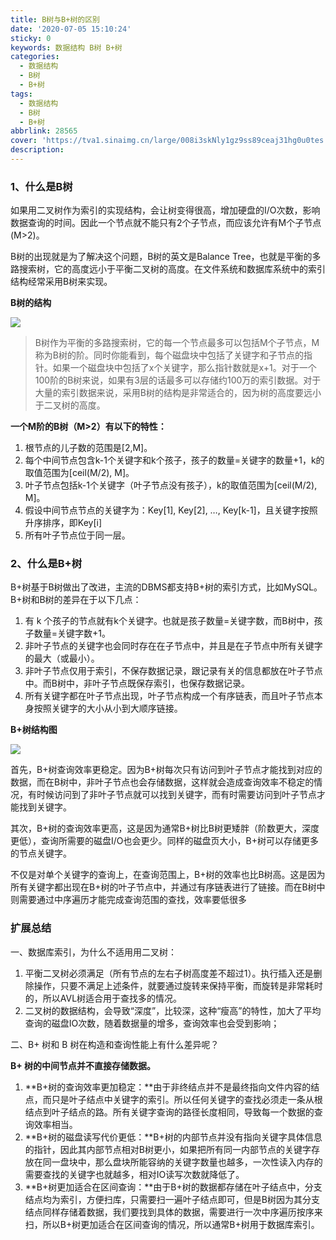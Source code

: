 ```yaml
---
title: B树与B+树的区别
date: '2020-07-05 15:10:24'
sticky: 0
keywords: 数据结构 B树 B+树
categories:
  - 数据结构
  - B树
  - B+树
tags:
  - 数据结构
  - B树
  - B+树
abbrlink: 28565
cover: 'https://tva1.sinaimg.cn/large/008i3skNly1gz9ss89ceaj31hg0u0tes.jpg'
description:
---
```


### 1、什么是B树

​    如果用二叉树作为索引的实现结构，会让树变得很高，增加硬盘的I/O次数，影响数据查询的时间。因此一个节点就不能只有2个子节点，而应该允许有M个子节点(M>2)。

B树的出现就是为了解决这个问题，B树的英文是Balance Tree，也就是平衡的多路搜索树，它的高度远小于平衡二叉树的高度。在文件系统和数据库系统中的索引结构经常采用B树来实现。

**B树的结构**

![](https://tva1.sinaimg.cn/large/008i3skNly1gzavlzbtkmj30wo0eedh9.jpg)

> B树作为平衡的多路搜索树，它的每一个节点最多可以包括M个子节点，M称为B树的阶。同时你能看到，每个磁盘块中包括了关键字和子节点的指针。如果一个磁盘块中包括了x个关键字，那么指针数就是x+1。对于一个100阶的B树来说，如果有3层的话最多可以存储约100万的索引数据。对于大量的索引数据来说，采用B树的结构是非常适合的，因为树的高度要远小于二叉树的高度。

**一个M阶的B树（M>2）有以下的特性：**

1. 根节点的儿子数的范围是[2,M]。
2. 每个中间节点包含k-1个关键字和k个孩子，孩子的数量=关键字的数量+1，k的取值范围为[ceil(M/2), M]。
3. 叶子节点包括k-1个关键字（叶子节点没有孩子），k的取值范围为[ceil(M/2), M]。
4. 假设中间节点节点的关键字为：Key[1], Key[2], …, Key[k-1]，且关键字按照升序排序，即Key[i]
5. 所有叶子节点位于同一层。

### 2、什么是B+树

B+树基于B树做出了改进，主流的DBMS都支持B+树的索引方式，比如MySQL。B+树和B树的差异在于以下几点：

1. 有 k 个孩子的节点就有k个关键字。也就是孩子数量=关键字数，而B树中，孩子数量=关键字数+1。
2. 非叶子节点的关键字也会同时存在在子节点中，并且是在子节点中所有关键字的最大（或最小）。
3. 非叶子节点仅用于索引，不保存数据记录，跟记录有关的信息都放在叶子节点中。而B树中，非叶子节点既保存索引，也保存数据记录。
4. 所有关键字都在叶子节点出现，叶子节点构成一个有序链表，而且叶子节点本身按照关键字的大小从小到大顺序链接。

**B+树结构图**

![](https://tva1.sinaimg.cn/large/008i3skNly1gzavm5ai9sj30ru0iq40e.jpg)

首先，B+树查询效率更稳定。因为B+树每次只有访问到叶子节点才能找到对应的数据，而在B树中，非叶子节点也会存储数据，这样就会造成查询效率不稳定的情况，有时候访问到了非叶子节点就可以找到关键字，而有时需要访问到叶子节点才能找到关键字。

其次，B+树的查询效率更高，这是因为通常B+树比B树更矮胖（阶数更大，深度更低），查询所需要的磁盘I/O也会更少。同样的磁盘页大小，B+树可以存储更多的节点关键字。

不仅是对单个关键字的查询上，在查询范围上，B+树的效率也比B树高。这是因为所有关键字都出现在B+树的叶子节点中，并通过有序链表进行了链接。而在B树中则需要通过中序遍历才能完成查询范围的查找，效率要低很多



### 扩展总结

一、数据库索引，为什么不适用用二叉树：

1. 平衡二叉树必须满足（所有节点的左右子树高度差不超过1）。执行插入还是删除操作，只要不满足上述条件，就要通过旋转来保持平衡，而旋转是非常耗时的，所以AVL树适合用于查找多的情况。
2. 二叉树的数据结构，会导致“深度”，比较深，这种“瘦高”的特性，加大了平均查询的磁盘IO次数，随着数据量的增多，查询效率也会受到影响；

二、B+ 树和 B 树在构造和查询性能上有什么差异呢？

**B+ 树的中间节点并不直接存储数据。**

1. **B+树的查询效率更加稳定：**由于非终结点并不是最终指向文件内容的结点，而只是叶子结点中关键字的索引。所以任何关键字的查找必须走一条从根结点到叶子结点的路。所有关键字查询的路径长度相同，导致每一个数据的查询效率相当。
2. **B+树的磁盘读写代价更低：**B+树的内部节点并没有指向关键字具体信息的指针，因此其内部节点相对B树更小，如果把所有同一内部节点的关键字存放在同一盘块中，那么盘块所能容纳的关键字数量也越多，一次性读入内存的需要查找的关键字也就越多，相对IO读写次数就降低了。
3. **B+树更加适合在区间查询：**由于B+树的数据都存储在叶子结点中，分支结点均为索引，方便扫库，只需要扫一遍叶子结点即可，但是B树因为其分支结点同样存储着数据，我们要找到具体的数据，需要进行一次中序遍历按序来扫，所以B+树更加适合在区间查询的情况，所以通常B+树用于数据库索引。

